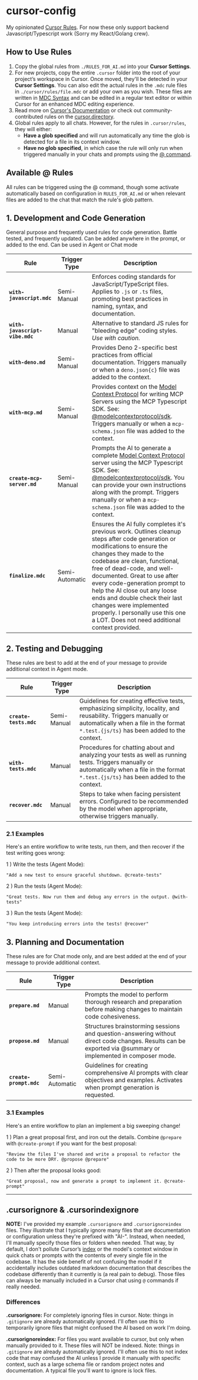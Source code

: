 # cursor-config
My opinionated [Cursor Rules](https://docs.cursor.com/context/rules-for-ai). For now these only support backend Javascript/Typescript work (Sorry my React/Golang crew).

## How to Use Rules

1. Copy the global rules from `./RULES_FOR_AI.md` into your **Cursor Settings**.
2. For new projects, copy the entire `.cursor` folder into the root of your project’s workspace in Cursor. Once moved, they'll be detected in your **Cursor Settings**. You can also edit the actual rules in the `.mdc` rule files in `./cursor/rules/file.mdc` or add your own as you wish. These files are written in [MDC Syntax](https://github.com/nuxt-modules/mdc) and can be edited in a regular text editor or within Cursor for an enhanced MDC editing experience.
3. Read more on [Cursor's Documentation](https://docs.cursor.com/context/rules-for-ai) or check out community-contributed rules on the [cursor.directory](https://cursor.directory/).
4. Global rules apply to all chats. However, for the rules in `.cursor/rules`, they will either:  
   - **Have a glob specified** and will run automatically any time the glob is detected for a file in its context window.  
   - **Have no glob specified**, in which case the rule will only run when triggered manually in your chats and prompts using the [@ command](https://docs.cursor.com/context/@-symbols/basic).

## Available @ Rules

All rules can be triggered using the @ command, though some activate automatically based on configuration in `RULES_FOR_AI.md` or when relevant files are added to the chat that match the rule's glob pattern.

## 1. Development and Code Generation

General purpose and frequently used rules for code generation. Battle tested, and frequently updated. Can be added anywhere in the prompt, or added to the end. Can be used in Agent or Chat mode

| Rule | Trigger Type | Description |
|------|--------------|-------------|
| **`with-javascript.mdc`** | Semi-Manual | Enforces coding standards for JavaScript/TypeScript files. Applies to `.js` or `.ts` files, promoting best practices in naming, syntax, and documentation. |
| **`with-javascript-vibe.mdc`** | Manual | Alternative to standard JS rules for "bleeding edge" coding styles. *Use with caution.* |
| **`with-deno.md`** | Semi-Manual | Provides Deno 2-specific best practices from official documentation. Triggers manually or when a `deno.json{c}` file was added to the context. |
| **`with-mcp.md`** | Semi-Manual | Provides context on the [Model Context Protocol](https://spec.modelcontextprotocol.io/specification/draft/) for writing MCP Servers using the MCP Typescript SDK. See: [@modelcontextprotocol/sdk](https://github.com/modelcontextprotocol/typescript-sdk/tree/main). Triggers manually or when a `mcp-schema.json` file was added to the context. |
| **`create-mcp-server.md`** | Semi-Manual | Prompts the AI to generate a complete [Model Context Protocol](https://spec.modelcontextprotocol.io/specification/draft/) server using the MCP Typescript SDK. See: [@modelcontextprotocol/sdk](https://github.com/modelcontextprotocol/typescript-sdk/tree/main). You can provide your own instructions along with the prompt. Triggers manually or when a `mcp-schema.json` file was added to the context. |
| **`finalize.mdc`** | Semi-Automatic | Ensures the AI fully completes it's previous work. Outlines cleanup steps after code generation or modifications to ensure the changes they made to the codebase are clean, functional, free of dead-code, and well-documented. Great to use after every code-generation prompt to help the AI close out any loose ends and double check their last changes were implemented properly. I personally use this one a LOT. Does not need additional context provided. |

## 2. Testing and Debugging

These rules are best to add at the end of your message to provide additional context in Agent mode.

| Rule | Trigger Type | Description |
|------|--------------|-------------|
| **`create-tests.mdc`** | Semi-Manual | Guidelines for creating effective tests, emphasizing simplicity, locality, and reusability. Triggers manually or automatically when a file in the format `*.test.{js/ts}` has been added to the context. |
| **`with-tests.mdc`** | Manual | Procedures for chatting about and analyzing your tests as well as running tests. Triggers manually or automatically when a file in the format `*.test.{js/ts}` has been added to the context. |
| **`recover.mdc`** | Manual | Steps to take when facing persistent errors. Configured to be recommended by the model when appropriate, otherwise triggers manually. |

### 2.1 Examples

Here's an entire workflow to write tests, run them, and then recover if the test writing goes wrong:

1 ) Write the tests (Agent Mode):

```text
"Add a new test to ensure graceful shutdown. @create-tests"
```

2 ) Run the tests (Agent Mode):

```text
"Great tests. Now run them and debug any errors in the output. @with-tests"
```

3 ) Run the tests (Agent Mode):

```text
"You keep introducing errors into the tests! @recover"
```

## 3. Planning and Documentation

These rules are for Chat mode only, and are best added at the end of your message to provide additional context.

| Rule | Trigger Type | Description |
|------|--------------|-------------|
| **`prepare.md`** | Manual | Prompts the model to perform thorough research and preparation before making changes to maintain code cohesiveness. |
| **`propose.md`** | Manual | Structures brainstorming sessions and question-answering without direct code changes. Results can be exported via @summary or implemented in composer mode. |
| **`create-prompt.mdc`** | Semi-Automatic | Guidelines for creating comprehensive AI prompts with clear objectives and examples. Activates when prompt generation is requested. |

### 3.1 Examples

Here's an entire workflow to plan an implement a big sweeping change!

1 ) Plan a great proposal first, and iron out the details. Combine `@prepare` with `@create-prompt` if you want for the best proposal:

```text
"Review the files I've shared and write a proposal to refactor the code to be more DRY. @propose @prepare"
```

2 ) Then after the proposal looks good:

```text
"Great proposal, now and generate a prompt to implement it. @create-prompt"
```

---

## .cursorignore & .cursorindexignore

**NOTE:** I've provided my example `.cursorignore` and `.cursorignoreindex` files. They illustrate that I typically ignore many files that are documentation or configuration unless they're prefixed with "AI-". Instead, when needed, I'll manually specify those files or folders when needed. That way, by default, I don't pollute Cursor’s [index](https://docs.cursor.com/context/codebase-indexing) or the model's context window in quick chats or prompts with the contents of every single file in the codebase. It has the side benefit of not confusing the model if it accidentally includes outdated markdown documentation that describes the codebase differently than it currently is (a real pain to debug). Those files can always be manually included in a Cursor chat using `@` commands if really needed.

### Differences

**.cursorignore:** For completely ignoring files in cursor. Note: things in `.gitignore` are already automatically ignored. I'll often use this to temporarily ignore files that might confused the AI based on work I'm doing. 

**.cursorignoreindex:** For files you want available to cursor, but only when manually provided to it. These files will NOT be indexed. Note: things in `.gitignore` are already automatically ignored. I'll often use this to not index code that may confused the AI unless I provide it manually with specific context, such as a large schema file or random project notes and documentation. A typical file you'll want to ignore is lock files.
